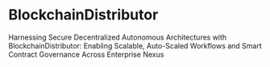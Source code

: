 # BlockchainDistributor
Harnessing Secure Decentralized Autonomous Architectures with BlockchainDistributor: Enabling Scalable, Auto-Scaled Workflows and Smart Contract Governance Across Enterprise Nexus
